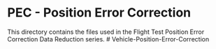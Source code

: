 # PEC - Position Error Correction

This directory contains the files used in the Flight Test Position Error Correction Data Reduction series.
#   V e h i c l e - P o s i t i o n - E r r o r - C o r r e c t i o n  
 